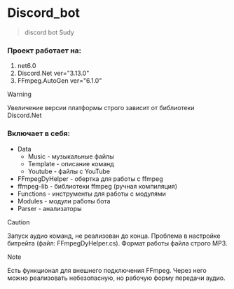 # Discord_bot

> discord bot Sudy

### Проект работает на:

1. net6.0
2. Discord.Net ver="3.13.0"
3. FFmpeg.AutoGen ver="6.1.0"

> [!WARNING]
> Увеличение версии платформы строго зависит от библиотеки Discord.Net

### Включает в себя:

- Data
	- Music 	- музыкальные файлы
	- Template 	- описание команд
	- Youtube 	- файлы с YouTube
- FFmpegDyHelper - обертка для работы с ffmpeg
- ffmpeg-lib - библиотеки ffmpeg (ручная компиляция)
- Functions - инструменты для работы с модулями
- Modules - модули работы бота
- Parser - анализаторы

> [!CAUTION]
> Запуск аудио команд, не реализован до конца. Проблема в настройке битрейта (файл: FFmpegDyHelper.cs). Формат работы файла строго MP3.

> [!NOTE]
> Есть функционал для внешнего подключения FFmpeg. Через него можно реализовать небезопасную, но рабочую форму передачи аудио.